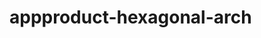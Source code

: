  # appproduct-hexagonal-arch                 
            
         
                       
        
                
                     
               
                      
           
         
             
      
    
   
   
 
